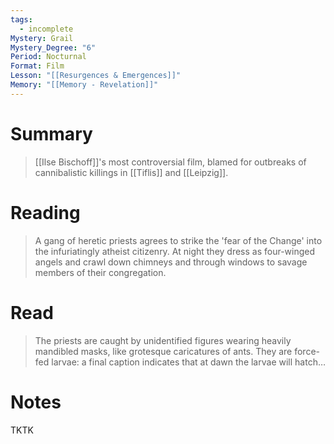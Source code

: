 ```yaml
---
tags:
  - incomplete
Mystery: Grail
Mystery_Degree: "6"
Period: Nocturnal
Format: Film
Lesson: "[[Resurgences & Emergences]]"
Memory: "[[Memory - Revelation]]"
---
```

# Summary
> [[Ilse Bischoff]]'s most controversial film, blamed for outbreaks of cannibalistic killings in [[Tiflis]] and [[Leipzig]].

# Reading
> A gang of heretic priests agrees to strike the 'fear of the Change' into the infuriatingly atheist citizenry. At night they dress as four-winged angels and crawl down chimneys and through windows to savage members of their congregation.
# Read
> The priests are caught by unidentified figures wearing heavily mandibled masks, like grotesque caricatures of ants. They are force-fed larvae: a final caption indicates that at dawn the larvae will hatch…
# Notes
TKTK
